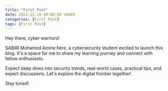 ```yaml
---
title: "First Post"
date: 2023-12-10 00:00:00 +0800
categories: [First Post]
tags: [First Post]
---
```


Hey there, cyber warriors!

SABIRI Mohamed Amine here, a cybersecurity student excited to launch this blog. It's a space for me to share my learning journey and connect with fellow enthusiasts.

Expect deep dives into security trends, real-world cases, practical tips, and expert discussions. Let's explore the digital frontier together!

Stay tuned!